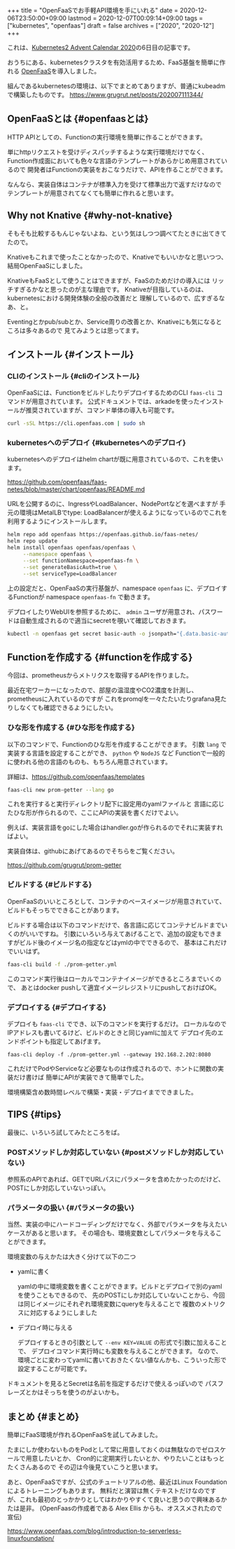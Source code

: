 +++
title = "OpenFaaSでお手軽API環境を手にいれる"
date = 2020-12-06T23:50:00+09:00
lastmod = 2020-12-07T00:09:14+09:00
tags = ["kubernetes", "openfaas"]
draft = false
archives = ["2020", "2020-12"]
+++

これは、[Kubernetes2 Advent Calendar 2020](https://qiita.com/advent-calendar/2020/kubernetes2)の6日目の記事です。

おうちにある、kubernetesクラスタを有効活用するため、FaaS基盤を簡単に作れる
[OpenFaaS](https://www.openfaas.com/)を導入しました。

組んであるkubernetesの環境は、以下でまとめてありますが、普通にkubeadmで構築したものです。
<https://www.grugrut.net/posts/202007111344/>


## OpenFaaSとは {#openfaasとは}

HTTP APIとしての、Functionの実行環境を簡単に作ることができます。

単にhttpリクエストを受けディスパッチするような実行環境だけでなく、
Function作成面においても色々な言語のテンプレートがあらかじめ用意されているので
開発者はFunctionの実装をおこなうだけで、APIを作ることができます。

なんなら、実装自体はコンテナが標準入力を受けて標準出力で返すだけなので
テンプレートが用意されてなくても簡単に作れると思います。


## Why not Knative {#why-not-knative}

そもそも比較するもんじゃないよね、という気はしつつ調べてたときに出てきてたので。

Knativeもこれまで使ったことなかったので、Knativeでもいいかなと思いつつ、
結局OpenFaaSにしました。

KnativeもFaaSとして使うことはできますが、FaaSのためだけの導入には
リッチすぎるかなと思ったのが主な理由です。
Knativeが目指しているのは、kubernetesにおける開発体験の全般の改善だと
理解しているので、広すぎるなあ、と。

Eventingとかpub/subとか、Service周りの改善とか、Knativeにも気になるところは多々あるので
見てみようとは思ってます。


## インストール {#インストール}


### CLIのインストール {#cliのインストール}

OpenFaaSには、FunctionをビルドしたりデプロイするためのCLI `faas-cli` コマンドが用意されています。
公式ドキュメントでは、arkadeを使ったインストールが推奨されていますが、コマンド単体の導入も可能です。

```bash
curl -sSL https://cli.openfaas.com | sudo sh
```


### kubernetesへのデプロイ {#kubernetesへのデプロイ}

kubernetesへのデプロイはhelm chartが既に用意されているので、これを使います。

<https://github.com/openfaas/faas-netes/blob/master/chart/openfaas/README.md>

URLを公開するのに、IngressやLoadBalancer、NodePortなどを選べますが
手元の環境はMetalLBでtype: LoadBalancerが使えるようになっているのでこれを利用するようにインストールします。

```bash
helm repo add openfaas https://openfaas.github.io/faas-netes/
helm repo update
helm install openfaas openfaas/openfaas \
     --namespace openfaas \
     --set functionNamespace=openfaas-fn \
     --set generateBasicAuth=true \
     --set serviceType=LoadBalancer
```

上の設定だと、OpenFaaSの実行基盤が、namespace `openfaas` に、デプロイするFunctionが namespace `openfaas-fn` で動きます。

デプロイしたりWebUIを参照するために、 `admin` ユーザが用意され、パスワードは自動生成されるので適当にsecretを覗いて確認しておきます。

```bash
kubectl -n openfaas get secret basic-auth -o jsonpath="{.data.basic-auth-password}" | base64 -d
```


## Functionを作成する {#functionを作成する}

今回は、prometheusからメトリクスを取得するAPIを作りました。

最近在宅ワーカーになったので、部屋の温湿度やCO2濃度を計測し、prometheusに入れているのですが
これをpromqlを一々たたいたりgrafana見たりしなくても確認できるようにしたい。


### ひな形を作成する {#ひな形を作成する}

以下のコマンドで、Functionのひな形を作成することができます。
引数 `lang` で実装する言語を設定することができ、 `python` や `NodeJS` など
Functionで一般的に使われる他の言語のものも、もちろん用意されています。

詳細は、<https://github.com/openfaas/templates>

```bash
faas-cli new prom-getter --lang go
```

これを実行すると実行ディレクトリ配下に設定用のyamlファイルと
言語に応じたひな形が作られるので、ここにAPIの実装を書くだけでよい。

例えば、実装言語をgoにした場合はhandler.goが作られるのでそれに実装すればよい。

実装自体は、githubにあげてあるのでそちらをご覧ください。

<https://github.com/grugrut/prom-getter>


### ビルドする {#ビルドする}

OpenFaaSのいいところとして、コンテナのベースイメージが用意されていて、
ビルドもそっちでできることがあります。

ビルドする場合は以下のコマンドだけで、各言語に応じてコンテナビルドまでいくのがいいですね。
引数にいろいろ与えてあげることで、追加の設定もできますがビルド後のイメージ名の指定などはymlの中でできるので、
基本はこれだけでいいはず。

```bash
faas-cli build -f ./prom-getter.yml
```

このコマンド実行後はローカルでコンテナイメージができるところまでいくので、
あとはdocker pushして適宜イメージレジストリにpushしておけばOK。


### デプロイする {#デプロイする}

デプロイも `faas-cli` ででき、以下のコマンドを実行するだけ。
ローカルなのでIPアドレスも書いてるけど、ビルドのときと同じyamlに加えて
デプロイ先のエンドポイントも指定してあげます。

```nil
faas-cli deploy -f ./prom-getter.yml --gateway 192.168.2.202:8080
```

これだけでPodやServiceなど必要なものは作成されるので、ホントに関数の実装だけ書けば
簡単にAPIが実装できて簡単でした。

環境構築含め数時間レベルで構築・実装・デプロイまでできました。


## TIPS {#tips}

最後に、いろいろ試してみたところをば。


### POSTメソッドしか対応していない {#postメソッドしか対応していない}

参照系のAPIであれば、GETでURLパスにパラメータを含めたかったのだけど、
POSTにしか対応していないっぽい。


### パラメータの扱い {#パラメータの扱い}

当然、実装の中にハードコーディングだけでなく、外部でパラメータを与えたいケースがあると思います。
その場合も、環境変数としてパラメータを与えることができます。

環境変数の与えかたは大きく分けて以下の二つ

-   yamlに書く

    yamlの中に環境変数を書くことができます。ビルドとデプロイで別のyamlを使うこともできるので、
    先のPOSTにしか対応していないことから、今回は同じイメージにそれぞれ環境変数にqueryを与えることで
    複数のメトリクスに対応するようにしました

-   デプロイ時に与える

    デプロイするときの引数として `--env KEY=VALUE` の形式で引数に加えることで、
    デプロイコマンド実行時にも変数を与えることができます。
    なので、環境ごとに変わってyamlに書いておきたくない値なんかも、こういった形で設定することが可能です。

ドキュメントを見るとSecretは名前を指定するだけで使えるっぽいので
パスフレーズとかはそっちを使うのがよいかも。


## まとめ {#まとめ}

簡単にFaaS環境が作れるOpenFaaSを試してみました。

たまにしか使わないものをPodとして常に用意しておくのは無駄なのでゼロスケールで用意したいとか、
Cron的に定期実行したいとか、やりたいことはもっとたくさんあるので
その辺は今後見ていこうと思います。

あと、OpenFaaSですが、公式のチュートリアルの他、最近はLinux Foundationによるトレーニングもあります。
無料だと演習は無くテキストだけなのですが、これも最初のとっかかりとしてはわかりやすくて良いと思うので興味あるかたは是非。
(OpenFaasの作成者である Alex Ellis からも、オススメされたので宣伝)

<https://www.openfaas.com/blog/introduction-to-serverless-linuxfoundation/>
